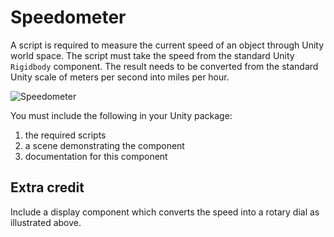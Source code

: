# Speedometer

A script is required to measure the current speed of an object through Unity world space. The script must take the speed from the standard Unity `Rigidbody` component. The result needs to be converted from the standard Unity scale of meters per second into miles per hour.

![Speedometer](https://pngimg.com/uploads/speedometer/speedometer_PNG26.png)

You must include the following in your Unity package:

1. the required scripts
2. a scene demonstrating the component
3. documentation for this component

## Extra credit

Include a display component which converts the speed into a rotary dial as illustrated above.

